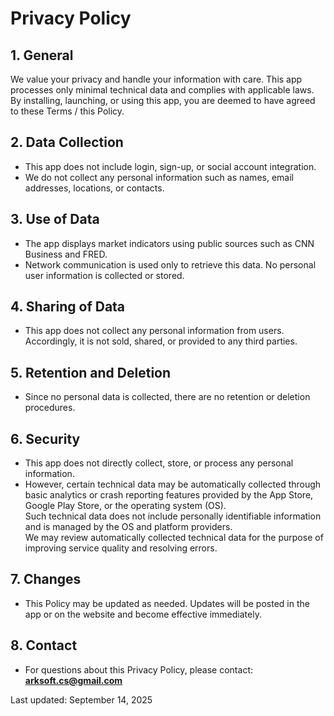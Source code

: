 # Privacy Policy

## 1. General
We value your privacy and handle your information with care. This app processes only minimal technical data and complies with applicable laws. By installing, launching, or using this app, you are deemed to have agreed to these Terms / this Policy.

## 2. Data Collection
- This app does not include login, sign-up, or social account integration.  
- We do not collect any personal information such as names, email addresses, locations, or contacts.  

## 3. Use of Data
- The app displays market indicators using public sources such as CNN Business and FRED.  
- Network communication is used only to retrieve this data. No personal user information is collected or stored.  

## 4. Sharing of Data
- This app does not collect any personal information from users. Accordingly, it is not sold, shared, or provided to any third parties.

## 5. Retention and Deletion
- Since no personal data is collected, there are no retention or deletion procedures.  

## 6. Security
- This app does not directly collect, store, or process any personal information.  
- However, certain technical data may be automatically collected through basic analytics or crash reporting features provided by the App Store, Google Play Store, or the operating system (OS).  
Such technical data does not include personally identifiable information and is managed by the OS and platform providers.  
We may review automatically collected technical data for the purpose of improving service quality and resolving errors.

## 7. Changes
- This Policy may be updated as needed. Updates will be posted in the app or on the website and become effective immediately.  

## 8. Contact
- For questions about this Privacy Policy, please contact:  
**arksoft.cs@gmail.com**


Last updated: September 14, 2025